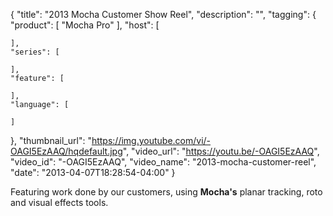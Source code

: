 {
  "title": "2013 Mocha Customer Show Reel",
  "description": "",
  "tagging": {
    "product": [
      "Mocha Pro"
    ],
    "host": [

    ],
    "series": [

    ],
    "feature": [

    ],
    "language": [

    ]
  },
  "thumbnail_url": "https://img.youtube.com/vi/-OAGI5EzAAQ/hqdefault.jpg",
  "video_url": "https://youtu.be/-OAGI5EzAAQ",
  "video_id": "-OAGI5EzAAQ",
  "video_name": "2013-mocha-customer-reel",
  "date": "2013-04-07T18:28:54-04:00"
}

Featuring work done by our customers, using **Mocha's** planar tracking, roto
and visual effects tools.
